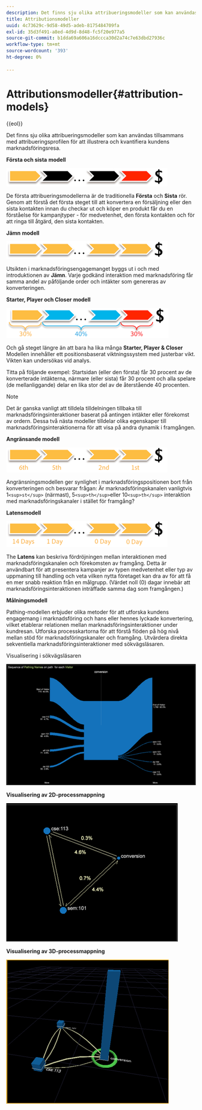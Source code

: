 ```yaml
---
description: Det finns sju olika attribueringsmodeller som kan användas tillsammans med attribueringsprofilen för att illustrera och kvantifiera kundens marknadsföringsresa.
title: Attributionsmodeller
uuid: 4c73629c-9d58-49d5-adeb-8175484709fa
exl-id: 35d3f491-a8ed-4d9d-8d48-fc5f20e977a5
source-git-commit: b1dda69a606a16dccca30d2a74c7e63dbd27936c
workflow-type: tm+mt
source-wordcount: '393'
ht-degree: 0%

---
```


# Attributionsmodeller{#attribution-models}

{{eol}}

Det finns sju olika attribueringsmodeller som kan användas tillsammans med attribueringsprofilen för att illustrera och kvantifiera kundens marknadsföringsresa.

**Första och sista** **modell**

![](assets/attrib_model_first_last.png)

De första attribueringsmodellerna är de traditionella **Första** och **Sista** rör. Genom att förstå det första steget till att konvertera en försäljning eller den sista kontakten innan du checkar ut och köper en produkt får du en förståelse för kampanjtyper - för medvetenhet, den första kontakten och för att ringa till åtgärd, den sista kontakten.

**Jämn** **modell**

![](assets/attrib_model_even.png)

Utsikten i marknadsföringsengagemanget byggs ut i och med introduktionen av **Jämn**. Varje godkänd interaktion med marknadsföring får samma andel av påföljande order och intäkter som genereras av konverteringen.

**Starter, Player och Closer** **modell**

![](assets/attrib_model_position.png)

Och gå steget längre än att bara ha lika många **Starter, Player &amp; Closer** Modellen innehåller ett positionsbaserat viktningssystem med justerbar vikt. Vikten kan undersökas vid analys.

Titta på följande exempel: Startsidan (eller den första) får 30 procent av de konverterade intäkterna, närmare (eller sista) får 30 procent och alla spelare (de mellanliggande) delar en lika stor del av de återstående 40 procenten.

>[!NOTE]
>
>Det är ganska vanligt att tilldela tilldelningen tillbaka till marknadsföringsinteraktioner baserat på antingen intäkter eller förekomst av ordern. Dessa två nästa modeller tilldelar olika egenskaper till marknadsföringsinteraktionerna för att visa på andra dynamik i framgången.

**Angränsande modell**

![](assets/attrib_model_adjacency.png)

Angränsningsmodellen ger synlighet i marknadsföringspositionen bort från konverteringen och besvarar frågan: Är marknadsföringskanalen vanligtvis 1`<sup>st</sup>` (närmast), 5`<sup>th</sup>`eller 10`<sup>th</sup>` interaktion med marknadsföringskanaler i stället för framgång?

**Latensmodell**

![](assets/attrib_model_latency.png)

The **Latens** kan beskriva fördröjningen mellan interaktionen med marknadsföringskanalen och förekomsten av framgång. Detta är användbart för att presentera kampanjer av typen medvetenhet eller typ av uppmaning till handling och veta vilken nytta företaget kan dra av för att få en mer snabb reaktion från en målgrupp. (Värdet noll (0) dagar innebär att marknadsföringsinteraktionen inträffade samma dag som framgången.)

**Målningsmodell**

Pathing-modellen erbjuder olika metoder för att utforska kundens engagemang i marknadsföring och hans eller hennes lyckade konvertering, vilket etablerar relationen mellan marknadsföringsinteraktioner under kundresan. Utforska processkartorna för att förstå flöden på hög nivå mellan stöd för marknadsföringskanaler och framgång. Utvärdera direkta sekventiella marknadsföringsinteraktioner med sökvägsläsaren.

Visualisering i sökvägsläsaren

![](assets/attrib_model_path_browser.png)

**Visualisering av 2D-processmappning**

![](assets/attrib_model_2Dprocess_map.png)

**Visualisering av 3D-processmappning**

![](assets/attrib_model_3Dprocess_map.png)

